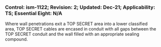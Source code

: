 ### Control: ism-1122; Revision: 2; Updated: Dec-21; Applicability: TS; Essential Eight: N/A
<p>Where wall penetrations exit a TOP SECRET area into a lower classified area, TOP SECRET cables are encased in conduit with all gaps between the TOP SECRET conduit and the wall filled with an appropriate sealing compound.</p>